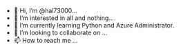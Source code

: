 - 👋 Hi, I’m @hal73000...
- 👀 I’m interested in all and nothing...
- 🌱 I’m currently learning Python and Azure Administrator.
- 💞️ I’m looking to collaborate on ...
- 📫 How to reach me ...

<!---
hal73000/hal73000 is a ✨ special ✨ repository because its `README.md` (this file) appears on your GitHub profile.
You can click the Preview link to take a look at your changes.
--->
